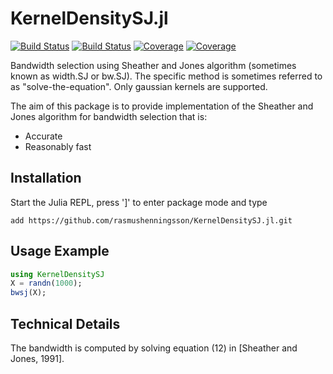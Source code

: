 # KernelDensitySJ.jl

[![Build Status](https://travis-ci.com/rasmushenningsson/KernelDensitySJ.jl.svg?branch=master)](https://travis-ci.com/rasmushenningsson/KernelDensitySJ.jl)
[![Build Status](https://ci.appveyor.com/api/projects/status/github/rasmushenningsson/KernelDensitySJ.jl?svg=true)](https://ci.appveyor.com/project/rasmushenningsson/KernelDensitySJ-jl)
[![Coverage](https://codecov.io/gh/rasmushenningsson/KernelDensitySJ.jl/branch/master/graph/badge.svg)](https://codecov.io/gh/rasmushenningsson/KernelDensitySJ.jl)
[![Coverage](https://coveralls.io/repos/github/rasmushenningsson/KernelDensitySJ.jl/badge.svg?branch=master)](https://coveralls.io/github/rasmushenningsson/KernelDensitySJ.jl?branch=master)

Bandwidth selection using Sheather and Jones algorithm (sometimes known as width.SJ or bw.SJ). The specific method is sometimes referred to as "solve-the-equation".
Only gaussian kernels are supported.

The aim of this package is to provide implementation of the Sheather and Jones algorithm for bandwidth selection that is:
* Accurate
* Reasonably fast


## Installation
Start the Julia REPL, press ']' to enter package mode and type
```
add https://github.com/rasmushenningsson/KernelDensitySJ.jl.git
```

## Usage Example
```julia
using KernelDensitySJ
X = randn(1000);
bwsj(X);
```

## Technical Details
The bandwidth is computed by solving equation (12) in [Sheather and Jones, 1991].


